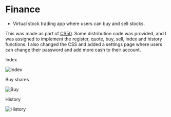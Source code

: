 # Finance
- Virtual stock trading app where users can buy and sell stocks. 

This was made as part of [CS50](https://www.edx.org/course/cs50s-introduction-to-computer-science).
Some distribution code was provided, and I was assigned to implement the register, quote, buy, sell, index and history functions.
I also changed the CSS and added a settings page where users can change their password and add more cash to their account.

Index

![Index](https://i.ibb.co/f4HNN64/index.jpg)

Buy shares

![Buy](https://i.ibb.co/MPBP3wQ/Buy.jpg)

History

![History](https://i.ibb.co/Kwk1w9Z/history.jpg) 
